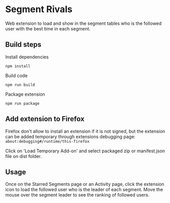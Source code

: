 # Segment Rivals
Web extension to load and show in the segment tables who is the followed user with the best time in each segment.

## Build steps
Install dependencies
```
npm install
```
Build code
```
npm run build
```
Package extension
```
npm run package
```

## Add extension to Firefox
Firefox don't allow to install an extension if it is not signed, but the extension can be added temporary through extensions debugging page: `about:debugging#/runtime/this-firefox`

Click on 'Load Temporary Add-on' and select packaged zip or manifest.json file on dist folder.

## Usage
Once on the Starred Segments page or an Activity page, click the extension icon to load the followed user who is the leader of each segment.
Move the mouse over the segment leader to see the ranking of followed users.